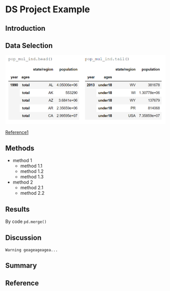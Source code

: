 # DS Project Example

## Introduction

## Data Selection

![Picture 1](lab1.PNG)


[Reference1](https://github.com/memoatwit/dsexample)

## Methods
- method 1
  - method 1.1
  - method 1.2
  - method 1.3
- method 2
  - method 2.1
  - method 2.2
## Results

By code `pd.merge()`
## Discussion
```
Warning geageageagea...
```

## Summary

## Reference
